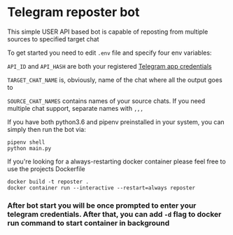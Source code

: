 # Telegram reposter bot

This simple USER API based bot is capable of reposting from multiple sources to specified target chat

To get started you need to edit `.env` file and specify four env variables:

`API_ID` and `API_HASH` are both your registered [Telegram app credentials](https://my.telegram.org/auth?to=apps) 

`TARGET_CHAT_NAME` is, obviously, name of the chat where all the output goes to

`SOURCE_CHAT_NAMES` contains names of your source chats. If you need multiple chat support, separate names with `,,,`

If you have both python3.6 and pipenv preinstalled in your system, you can simply then run the bot via:

```
pipenv shell
python main.py
``` 

If you're looking for a always-restarting docker container please feel free to use the projects Dockerfile
```
docker build -t reposter .
docker container run --interactive --restart=always reposter
``` 

### After bot start you will be once prompted to enter your telegram credentials. After that, you can add `-d` flag to docker run command to start container in background
